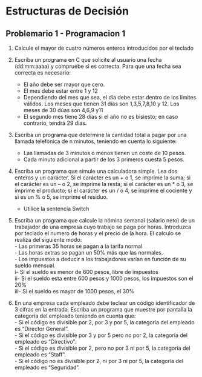 # Estructuras de Decisión
## Problemario 1 - Programacion 1

1.	Calcule el mayor de cuatro números enteros introducidos por el teclado 

4.	Escriba un programa en C que solicite al usuario una fecha (dd:mm:aaaa) y compruebe si es 
	correcta. Para que una fecha sea correcta es necesario:
	
	-	El año debe ser mayor que cero. 
	-	El mes debe estar entre 1 y 12 
	-	Dependiendo del mes que sea, el día debe estar dentro de los limites válidos. Los
		meses que tienen 31 días son 1,3,5,7,8,10 y 12. Los meses de 30 dúas son 4,6,9 y11 
	-	El segundo mes tiene 28 días si el año no es bisiesto; en caso contrario, tendrá 29 días. 

5.	Escriba un programa que determine la cantidad total a pagar por una llamada telefónica de 
	n minutos, teniendo en cuenta lo siguiente: 
	
	-	Las llamadas de 3 minutos o menos tienen un coste de 10 pesos. 
	-	Cada minuto adicional a partir de los 3 primeros cuesta 5 pesos.
	
6.	Escriba un programa que simule una calculadora simple. Lea dos enteros y un carácter. Si 
	el carácter es un + o 1, se imprime la suma; si el carácter es un – o 2, se imprime la resta; si 
	el carácter es un * o 3, se imprime el producto; si el carácter es un / o 4, se imprime el 
	cociente y si es un % o 5, se imprime el residuo. 
	-	Utilice la sentencia Switch 

8.	Escriba un programa que calcule la nómina semanal (salario neto) de un trabajador de una 
	empresa cuyo trabajo se paga por horas. Introduzca por teclado el numero de horas y el 
	precio de la hora. El calculo se realiza del siguiente modo: <br>
		-	Las primeras 35 horas se pagan a la tarifa normal <br> 
		-	Las horas extras se pagan un 50% más que las normales. <br> 
		-	Los impuestos a deducir a los trabajadores varían en función de su sueldo mensual. <br> 
			i-		Si el sueldo es menor de 600 pesos, libre de impuestos <br>
			ii-		Si el sueldo esta entre 600 pesos y 1000 pesos, los impuestos son el 20% <br> 
			iii-	Si el sueldo es mayor de 1000 pesos, el 30% <br>

9.	En una empresa cada empleado debe teclear un código identificador de 3 cifras en la 
	entrada. Escriba un programa que muestre por pantalla la categoría del empleado teniendo 
	en cuenta que: <br>
		-	Si el código es divisible por 2, por 3 y por 5, la categoría del empleado es “Director General”. <br>
		-	Si el código es divisible por 3 y por 5 pero no por 2, la categoría del empleado es “Directivo”. <br>
		-	Si el código es divisible por 2, pero no por 3 ni por 5, la categoría del empleado es “Staff”. <br>
		-	Si el código no es divisible por 2, ni por 3 ni por 5, la categoría del empleado es “Seguridad”.<br>
